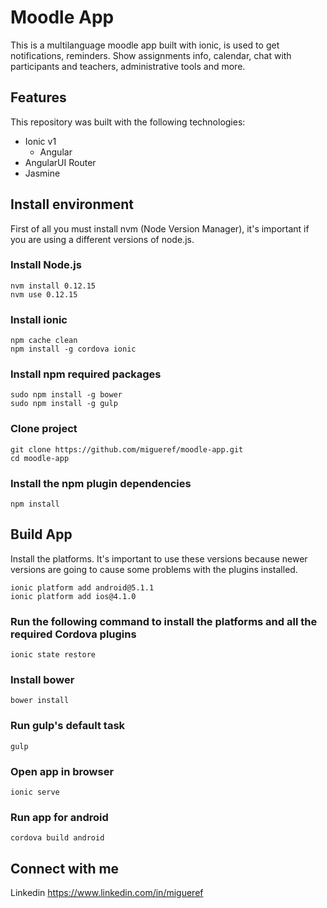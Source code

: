 Moodle App
=====================

This is a multilanguage moodle app built with ionic, is used to get notifications, reminders. Show assignments info, calendar, chat with participants and teachers, administrative tools and more.
## Features

This repository was built with the following technologies:

  - Ionic v1
	- Angular
  - AngularUI Router
  - Jasmine

## Install environment
First of all you must install nvm (Node Version Manager), it's important if you are using a different versions of node.js.

### Install Node.js

	nvm install 0.12.15
	nvm use 0.12.15

### Install ionic

	npm cache clean
	npm install -g cordova ionic

### Install npm required packages

	sudo npm install -g bower
	sudo npm install -g gulp

### Clone project

	git clone https://github.com/migueref/moodle-app.git
	cd moodle-app

### Install the npm plugin dependencies

	npm install

## Build App
Install the platforms. It's important to use these versions because newer versions are going to cause some problems with the plugins installed.

	ionic platform add android@5.1.1
	ionic platform add ios@4.1.0

### Run the following command to install the platforms and all the required Cordova plugins

	ionic state restore

### Install bower

	bower install

### Run gulp's default task

	gulp

### Open app in browser

	ionic serve

### Run app for android
	cordova build android

## Connect with me

Linkedin https://www.linkedin.com/in/migueref

